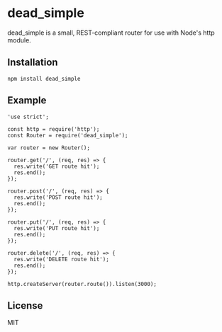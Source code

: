 # dead_simple

dead_simple is a small, REST-compliant router for use with Node's http module.

## Installation

    npm install dead_simple

## Example

    'use strict';

    const http = require('http');
    const Router = require('dead_simple');

    var router = new Router();

    router.get('/', (req, res) => {
      res.write('GET route hit');
      res.end();
    });

    router.post('/', (req, res) => {
      res.write('POST route hit');
      res.end();
    });

    router.put('/', (req, res) => {
      res.write('PUT route hit');
      res.end();
    });

    router.delete('/', (req, res) => {
      res.write('DELETE route hit');
      res.end();
    });

    http.createServer(router.route()).listen(3000);

## License

MIT
